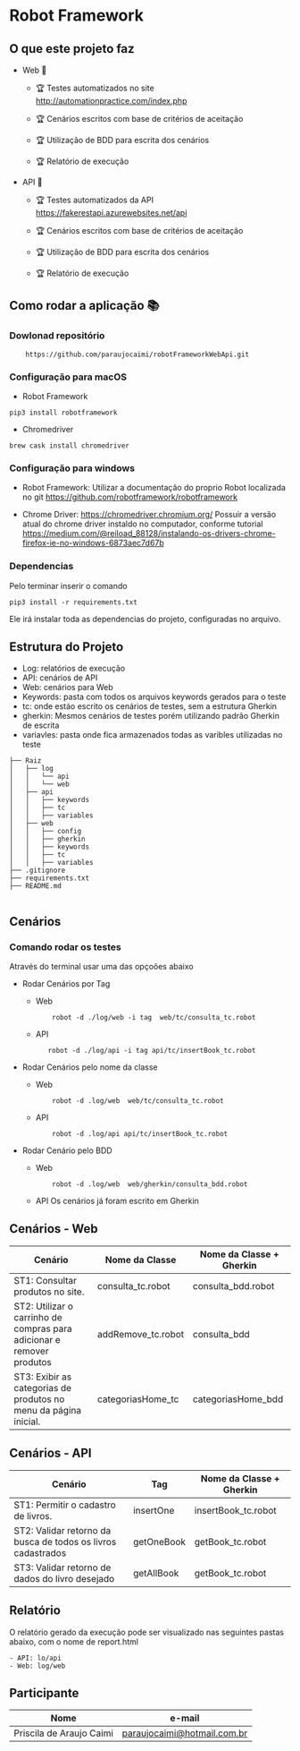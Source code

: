 # Robot Framework 


## O que este projeto faz 

- Web :checkered_flag:
    - :trophy: Testes automatizados no site http://automationpractice.com/index.php 

    - :trophy: Cenários escritos com base de critérios de aceitação 

    - :trophy: Utilização de BDD para escrita dos cenários

    - :trophy: Relatório de execução 

- API :checkered_flag:
    - :trophy: Testes automatizados da API https://fakerestapi.azurewebsites.net/api 

    - :trophy: Cenários escritos com base de critérios de aceitação 

    - :trophy: Utilização de BDD para escrita dos cenários

    - :trophy: Relatório de execução 


## Como rodar a aplicação :books:

### Dowlonad repositório 

```
    https://github.com/paraujocaimi/robotFrameworkWebApi.git
```


### Configuração para macOS

- Robot Framework 

```
pip3 install robotframework
```

- Chromedriver

```
brew cask install chromedriver
```

### Configuração para windows

- Robot Framework: Utilizar a documentação do proprio Robot localizada no git
https://github.com/robotframework/robotframework 


- Chrome Driver: https://chromedriver.chromium.org/ 
Possuir a versão atual do chrome driver instaldo no computador, conforme tutorial https://medium.com/@reiload_88128/instalando-os-drivers-chrome-firefox-ie-no-windows-6873aec7d67b 

### Dependencias 

Pelo terminar inserir o comando 

```
pip3 install -r requirements.txt
```

Ele irá instalar toda as dependencias do projeto, configuradas no arquivo. 

## **Estrutura do Projeto**

- Log: relatórios de execução
- API: cenários de API
- Web: cenários para Web
- Keywords: pasta com todos os arquivos keywords gerados para o teste
- tc: onde estáo escrito os cenários de testes, sem a estrutura Gherkin
- gherkin: Mesmos cenários de testes porém utilizando padrão Gherkin de escrita
- variavles: pasta onde fica armazenados todas as varibles utilizadas no teste

```
├── Raiz
│   ├── log
│   │   └── api
│   │   └── web
│   ├── api
│   │   ├── keywords
│   │   ├── tc
│   │   ├── variables
│   ├── web
│   │   ├── config
│   │   ├── gherkin
│   │   ├── keywords
│   │   ├── tc
│   │   ├── variables
├── .gitignore
├── requirements.txt
├── README.md


```



## **Cenários**

### Comando rodar os testes

Através do terminal usar uma das opçoões abaixo

- Rodar Cenários por Tag 
    - Web
        ```
            robot -d ./log/web -i tag  web/tc/consulta_tc.robot
        ```
    - API 
         ```
            robot -d ./log/api -i tag api/tc/insertBook_tc.robot
        ```


- Rodar Cenários pelo nome da classe

    - Web 

        ```
            robot -d .log/web  web/tc/consulta_tc.robot
        ```
    - API 
        ```
            robot -d .log/api api/tc/insertBook_tc.robot
        ```


- Rodar Cenário pelo BDD

    - Web 

        ```
            robot -d .log/web  web/gherkin/consulta_bdd.robot
        ```
    - API
        Os cenários já foram escrito em Gherkin


## Cenários - Web 




|Cenário                                                                 | Nome da Classe        | Nome da Classe + Gherkin | 
|--------------------------------------------------------------------    | --------------        |    --------------        |
|ST1: Consultar produtos no site.                                        |  consulta_tc.robot    | consulta_bdd.robot       |
|ST2: Utilizar o carrinho de compras para adicionar e remover produtos   |  addRemove_tc.robot   | consulta_bdd             |
|ST3: Exibir as categorias de produtos no menu da página inicial.        |  categoriasHome_tc    | categoriasHome_bdd       |



## Cenários - API


Cenário     | Tag | Nome da Classe + Gherkin 
--------- | ------  | ------
ST1: Permitir o cadastro de livros.| insertOne | insertBook_tc.robot
ST2: Validar retorno da busca de todos os livros cadastrados     | getOneBook     | getBook_tc.robot
ST3: Validar retorno de dados do livro desejado    | getAllBook | getBook_tc.robot


## Relatório 

O relatório gerado da execução pode ser visualizado nas seguintes pastas abaixo, com o nome de report.html

    - API: lo/api 
    - Web: log/web






## **Participante**
|Nome|e-mail|
| -------- | -------- |
|Priscila de Araujo Caimi|paraujocaimi@hotmail.com.br|